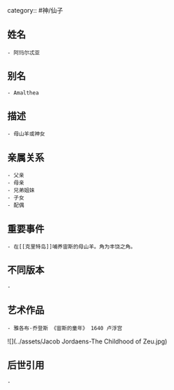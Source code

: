 category:: #神/仙子
## 姓名
	- 阿玛尔忒亚
## 别名
	- Amalthea
## 描述
	- 母山羊或神女
## 亲属关系
	- 父亲
	- 母亲
	- 兄弟姐妹
	- 子女
	- 配偶
## 重要事件
	- 在[[克里特岛]]哺养宙斯的母山羊。角为丰饶之角。
## 不同版本
	-
## 艺术作品
	- 雅各布·乔登斯 《宙斯的童年》 1640 卢浮宫
 ![](../assets/Jacob Jordaens-The Childhood of Zeu.jpg)
## 后世引用
	-

